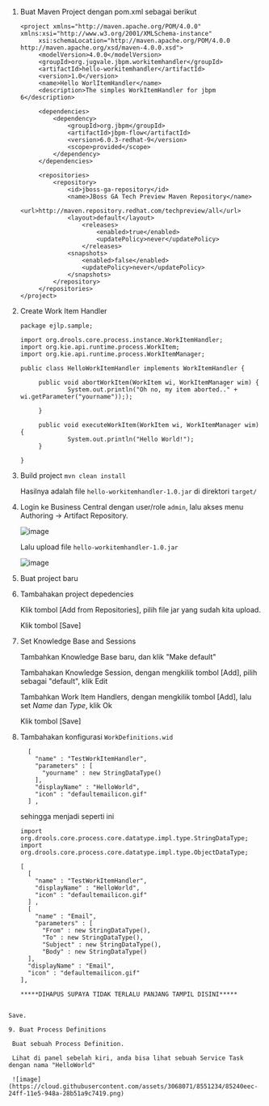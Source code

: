 1. Buat Maven Project dengan pom.xml sebagai berikut


   ```
   <project xmlns="http://maven.apache.org/POM/4.0.0" xmlns:xsi="http://www.w3.org/2001/XMLSchema-instance"
        xsi:schemaLocation="http://maven.apache.org/POM/4.0.0 http://maven.apache.org/xsd/maven-4.0.0.xsd">
        <modelVersion>4.0.0</modelVersion>
        <groupId>org.jugvale.jbpm.workitemhandler</groupId>
        <artifactId>hello-workitemhandler</artifactId>
        <version>1.0</version>
        <name>Hello WorlItemHandler</name>
        <description>The simples WorkItemHandler for jbpm 6</description>

        <dependencies>
            <dependency>
                <groupId>org.jbpm</groupId>
                <artifactId>jbpm-flow</artifactId>
                <version>6.0.3-redhat-9</version>
                <scope>provided</scope>
            </dependency>
        </dependencies>
        
        <repositories>
            <repository>
                <id>jboss-ga-repository</id>
                <name>JBoss GA Tech Preview Maven Repository</name>
                <url>http://maven.repository.redhat.com/techpreview/all</url>
                <layout>default</layout>
                    <releases>
                        <enabled>true</enabled>
                        <updatePolicy>never</updatePolicy>
                    </releases>
                <snapshots>
                    <enabled>false</enabled>
                    <updatePolicy>never</updatePolicy>
                </snapshots>
            </repository>
        </repositories>        
   </project>
   ```

2. Create Work Item Handler

   ```
   package ejlp.sample;

   import org.drools.core.process.instance.WorkItemHandler;
   import org.kie.api.runtime.process.WorkItem;
   import org.kie.api.runtime.process.WorkItemManager;

   public class HelloWorkItemHandler implements WorkItemHandler {

        public void abortWorkItem(WorkItem wi, WorkItemManager wim) {
                System.out.println("Oh no, my item aborted.." + wi.getParameter("yourname")););

        }

        public void executeWorkItem(WorkItem wi, WorkItemManager wim) {
                System.out.println("Hello World!");
        }

   }
   ```

3.  Build project `mvn clean install`

    Hasilnya adalah file `hello-workitemhandler-1.0.jar` di direktori `target/`

4.  Login ke Business Central dengan user/role `admin`, lalu akses menu Authoring -> Artifact Repository.

    ![image](https://cloud.githubusercontent.com/assets/3068071/8534429/6e9c2572-2466-11e5-8a73-dd08bdd5eb05.png)
    
    Lalu upload file `hello-workitemhandler-1.0.jar`
    
    ![image](https://cloud.githubusercontent.com/assets/3068071/8534505/2505afb8-2467-11e5-802f-ea8a1aa3f7e0.png)

5. Buat project baru    

6. Tambahakan project depedencies

   Klik tombol [Add from Repositories], pilih file jar yang sudah kita upload.

   Klik tombol [Save]
   
7. Set Knowledge Base and Sessions

   Tambahkan Knowledge Base baru, dan klik "Make default"

   Tambahakan Knowledge Session, dengan mengkilik tombol [Add], pilih sebagai "default", klik Edit

   Tambahkan Work Item Handlers, dengan mengkilik tombol [Add], lalu set *Name* dan *Type*, klik Ok

   Klik tombol [Save]
   
8.  Tambahakan konfigurasi `WorkDefinitions.wid`

    ```
      [
        "name" : "TestWorkItemHandler",
        "parameters" : [
          "yourname" : new StringDataType()
        ],
        "displayName" : "HelloWorld",
        "icon" : "defaultemailicon.gif"
      ] ,
    ```
    
    sehingga menjadi seperti ini
    
    ```
    import org.drools.core.process.core.datatype.impl.type.StringDataType;
    import org.drools.core.process.core.datatype.impl.type.ObjectDataType;

    [
      [
        "name" : "TestWorkItemHandler",
        "displayName" : "HelloWorld",
        "icon" : "defaultemailicon.gif"
      ] ,
      [
        "name" : "Email",
        "parameters" : [
          "From" : new StringDataType(),
          "To" : new StringDataType(),
          "Subject" : new StringDataType(),
          "Body" : new StringDataType()
      ],
      "displayName" : "Email",
      "icon" : "defaultemailicon.gif"
    ],
    
    *****DIHAPUS SUPAYA TIDAK TERLALU PANJANG TAMPIL DISINI*****
  ```
  
  Save.
  
9. Buat Process Definitions

   Buat sebuah Process Definition.
   
   Lihat di panel sebelah kiri, anda bisa lihat sebuah Service Task dengan nama "HelloWorld"
   
   ![image](https://cloud.githubusercontent.com/assets/3068071/8551234/85240eec-24ff-11e5-948a-28b51a9c7419.png)

  
  
